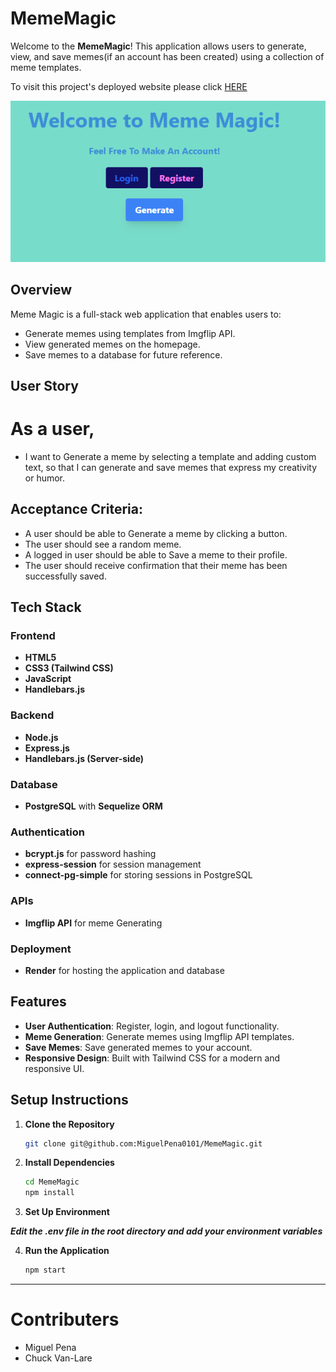 # MemeMagic

Welcome to the **MemeMagic**! This application allows users to generate, view, and save memes(if an account has been created) using a collection of meme templates.

To visit this project's deployed website please click [HERE](https://mememagic.onrender.com/)

![Screenshot of home page](./public/images/screenshots.png)

## Overview

Meme Magic is a full-stack web application that enables users to:
- Generate memes using templates from Imgflip API.
- View generated memes on the homepage.
- Save memes to a database for future reference.

## User Story

# As a user,
- I want to Generate a meme by selecting a template and adding custom text,
so that I can generate and save memes that express my creativity or humor.

## Acceptance Criteria:

- A user should be able to Generate a meme by clicking a button.
- The user should see a random meme.
- A logged in user should be able to Save a meme to their profile.
- The user should receive confirmation that their meme has been successfully saved.

## Tech Stack

### Frontend
- **HTML5**
- **CSS3 (Tailwind CSS)**
- **JavaScript**
- **Handlebars.js**

### Backend
- **Node.js**
- **Express.js**
- **Handlebars.js (Server-side)**

### Database
- **PostgreSQL** with **Sequelize ORM**

### Authentication
- **bcrypt.js** for password hashing
- **express-session** for session management
- **connect-pg-simple** for storing sessions in PostgreSQL

### APIs
- **Imgflip API** for meme Generating

### Deployment
- **Render** for hosting the application and database

## Features

- **User Authentication**: Register, login, and logout functionality.
- **Meme Generation**: Generate memes using Imgflip API templates.
- **Save Memes**: Save generated memes to your account.
- **Responsive Design**: Built with Tailwind CSS for a modern and responsive UI.

## Setup Instructions

1. **Clone the Repository**
   ```bash
   git clone git@github.com:MiguelPena0101/MemeMagic.git
   ```

2. **Install Dependencies**
    ```bash
    cd MemeMagic
    npm install
    ```


3. **Set Up Environment**
 
***Edit the .env file in the root directory and add your environment variables***

4. **Run the Application**
    ```bash
    npm start
    ```

----------------------------
# Contributers
* Miguel Pena
* Chuck Van-Lare

